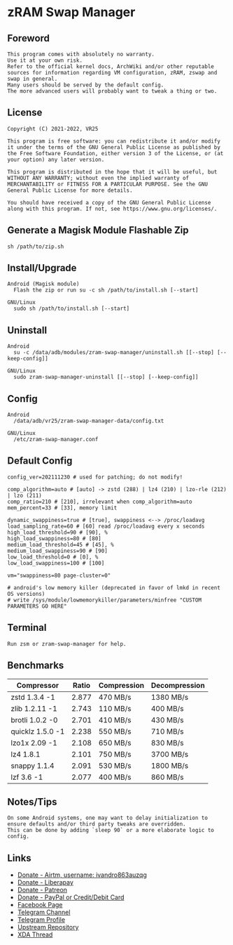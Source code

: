 # zRAM Swap Manager

## Foreword
    This program comes with absolutely no warranty.
    Use it at your own risk.
    Refer to the official kernel docs, ArchWiki and/or other reputable sources for information regarding VM configuration, zRAM, zswap and swap in general.
    Many users should be served by the default config.
    The more advanced users will probably want to tweak a thing or two.

## License
    Copyright (C) 2021-2022, VR25

    This program is free software: you can redistribute it and/or modify it under the terms of the GNU General Public License as published by the Free Software Foundation, either version 3 of the License, or (at your option) any later version.

    This program is distributed in the hope that it will be useful, but WITHOUT ANY WARRANTY; without even the implied warranty of MERCHANTABILITY or FITNESS FOR A PARTICULAR PURPOSE. See the GNU General Public License for more details.

    You should have received a copy of the GNU General Public License along with this program. If not, see https://www.gnu.org/licenses/.

## Generate a Magisk Module Flashable Zip
    sh /path/to/zip.sh

## Install/Upgrade
    Android (Magisk module)
      Flash the zip or run su -c sh /path/to/install.sh [--start]

    GNU/Linux
      sudo sh /path/to/install.sh [--start]

## Uninstall
    Android
      su -c /data/adb/modules/zram-swap-manager/uninstall.sh [[--stop] [--keep-config]]

    GNU/Linux
      sudo zram-swap-manager-uninstall [[--stop] [--keep-config]]

## Config
    Android
      /data/adb/vr25/zram-swap-manager-data/config.txt

    GNU/Linux
      /etc/zram-swap-manager.conf

## Default Config
    config_ver=202111230 # used for patching; do not modify!

    comp_algorithm=auto # [auto] -> zstd (288) | lz4 (210) | lzo-rle (212) | lzo (211)
    comp_ratio=210 # [210], irrelevant when comp_algorithm=auto
    mem_percent=33 # [33], memory limit

    dynamic_swappiness=true # [true], swappiness <--> /proc/loadavg
    load_sampling_rate=60 # [60] read /proc/loadavg every x seconds
    high_load_threshold=90 # [90], %
    high_load_swappiness=80 # [80]
    medium_load_threshold=45 # [45], %
    medium_load_swappiness=90 # [90]
    low_load_threshold=0 # [0], %
    low_load_swappiness=100 # [100]

    vm="swappiness=80 page-cluster=0"

    # android's low memory killer (deprecated in favor of lmkd in recent OS versions)
    # write /sys/module/lowmemorykiller/parameters/minfree "CUSTOM PARAMETERS GO HERE"

## Terminal
    Run zsm or zram-swap-manager for help.

## Benchmarks
|    Compressor	   | Ratio	| Compression | Decompression |
|------------------|--------|-------------|---------------|
|  zstd 1.3.4 -1	 | 2.877	|   470 MB/s	|   1380 MB/s   |
| zlib 1.2.11 -1	 | 2.743  |   110 MB/s  |   400 MB/s    |
| brotli 1.0.2 -0	 | 2.701	|   410 MB/s	|   430 MB/s    |
| quicklz 1.5.0 -1 | 2.238	|   550 MB/s  |   710 MB/s    |
|  lzo1x 2.09 -1	 | 2.108	|   650 MB/s	|   830 MB/s    |
|    lz4 1.8.1	   | 2.101  |   750 MB/s  |   3700 MB/s   |
|   snappy 1.1.4   | 2.091	|   530 MB/s	|   1800 MB/s   |
|    lzf 3.6 -1	   | 2.077	|   400 MB/s	|   860 MB/s    |


## Notes/Tips
    On some Android systems, one may want to delay initialization to ensure defaults and/or third party tweaks are overridden. 
    This can be done by adding `sleep 90` or a more elaborate logic to config.

## Links

- [Donate - Airtm, username: ivandro863auzqg](https://app.airtm.com/send-or-request/send)
- [Donate - Liberapay](https://liberapay.com/vr25)
- [Donate - Patreon](https://patreon.com/vr25)
- [Donate - PayPal or Credit/Debit Card](https://www.paypal.com/cgi-bin/webscr?cmd=_donations&business=iprj25@gmail.com&lc=US&item_name=VR25+is+creating+free+and+open+source+software.+Donate+to+suppport+their+work.&no_note=0&cn=&currency_code=USD&bn=PP-DonationsBF:btn_donateCC_LG.gif:NonHosted)
- [Facebook Page](https://fb.me/vr25xda)
- [Telegram Channel](https://t.me/vr25_xda)
- [Telegram Profile](https://t.me/vr25xda)
- [Upstream Repository](https://github.com/vr-25/zram-swap-manager)
- [XDA Thread](https://forum.xda-developers.com/t/zram-swap-manager-for-android-and-gnu-linux-systems.4352797)
